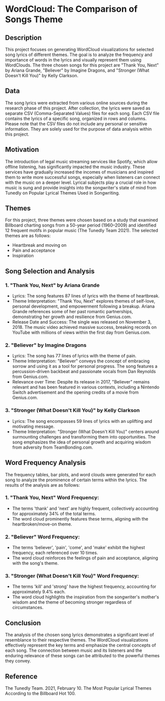 # WordCloud: The Comparison of Songs Theme
## Description
This project focuses on generating WordCloud visualizations for selected song lyrics of different themes. The goal is to analyze the frequency and importance of words in the lyrics and visually represent them using WordClouds. The three chosen songs for this project are "Thank You, Next" by Ariana Grande, "Believer" by Imagine Dragons, and "Stronger (What Doesn't Kill You)" by Kelly Clarkson.

## Data
The song lyrics were extracted from various online sources during the research phase of this project. After collection, the lyrics were saved as separate CSV (Comma-Separated Values) files for each song. Each CSV file contains the lyrics of a specific song, organized in rows and columns. Please note that the CSV files do not include any personal or sensitive information. They are solely used for the purpose of data analysis within this project.

## Motivation
The introduction of legal music streaming services like Spotify, which allow offline listening, has significantly impacted the music industry. These services have gradually increased the incomes of musicians and inspired them to write more successful songs, especially when listeners can connect with the music on a deeper level. Lyrical subjects play a crucial role in how music is sung and provide insights into the songwriter's state of mind from Tunedly on Popular Lyrical Themes Used in Songwriting.

## Themes
For this project, three themes were chosen based on a study that examined Billboard charting songs from a 50-year period (1960–2009) and identified 12 frequent motifs in popular music (The Tunedly Team 2021). The selected themes are as follows:
- Heartbreak and moving on
- Pain and acceptance
- Inspiration

## Song Selection and Analysis
### 1. "Thank You, Next" by Ariana Grande
- Lyrics: The song features 87 lines of lyrics with the theme of heartbreak.
- Theme Interpretation: "Thank You, Next" explores themes of self-love, personal development, and empowerment following a breakup. Ariana Grande references some of her past romantic partnerships, demonstrating her growth and resilience from Genius.com.
- Release Date and Success: The single was released on November 3, 2018. The music video achieved massive success, breaking records on YouTube with millions of views within the first day from Genius.com.

### 2. "Believer" by Imagine Dragons
- Lyrics: The song has 77 lines of lyrics with the theme of pain.
- Theme Interpretation: "Believer" conveys the concept of embracing sorrow and using it as a tool for personal progress. The song features a percussion-driven backbeat and passionate vocals from Dan Reynolds from Genius.com.
- Relevance over Time: Despite its release in 2017, "Believer" remains relevant and has been featured in various contexts, including a Nintendo Switch advertisement and the opening credits of a movie from Genius.com.

### 3. "Stronger (What Doesn't Kill You)" by Kelly Clarkson
- Lyrics: The song encompasses 59 lines of lyrics with an uplifting and motivating message.
- Theme Interpretation: "Stronger (What Doesn't Kill You)" centers around surmounting challenges and transforming them into opportunities. The song emphasizes the idea of personal growth and acquiring wisdom from adversity from TeamBonding.com.

## Word Frequency Analysis
The frequency tables, bar plots, and word clouds were generated for each song to analyze the prominence of certain terms within the lyrics. The results of the analysis are as follows:

### 1. "Thank You, Next" Word Frequency:
- The terms 'thank' and 'next' are highly frequent, collectively accounting for approximately 34% of the total terms.
- The word cloud prominently features these terms, aligning with the heartbroken/move-on theme.

### 2. "Believer" Word Frequency:
- The terms 'believer', 'pain', 'come', and 'make' exhibit the highest frequency, each referenced over 10 times.
- The word cloud reinforces the feelings of pain and acceptance, aligning with the song's theme.

### 3. "Stronger (What Doesn't Kill You)" Word Frequency:
- The terms 'kill' and 'strong' have the highest frequency, accounting for approximately 9.4% each.
- The word cloud highlights the inspiration from the songwriter's mother's wisdom and the theme of becoming stronger regardless of circumstances.

## Conclusion
The analysis of the chosen song lyrics demonstrates a significant level of resemblance to their respective themes. The WordCloud visualizations effectively represent the key terms and emphasize the central concepts of each song. The connection between music and its listeners and the enduring relevance of these songs can be attributed to the powerful themes they convey.

## Reference
The Tunedly Team. 2021, February 10. The Most Popular Lyrical Themes According to the Billboard Hot 100.
